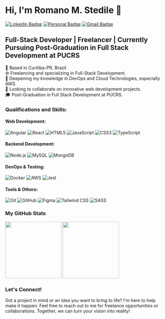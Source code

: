 # Hi, I'm Romano M. Stedile 👋

[![Linkedin Badge](https://img.shields.io/badge/-LinkedIn-b8326f?style=flat-square&logo=Linkedin&logoColor=white&link=https://www.linkedin.com/in/romano-stedile/)](https://www.linkedin.com/in/romano-stedile/)
[![Personal Badge](https://img.shields.io/badge/-Website-b8326f?style=flat-square&logo=Me&logoColor=white&link=http://romanostd.s3-website-us-east-1.amazonaws.com/)](http://romanostd.s3-website-us-east-1.amazonaws.com/)
[![Gmail Badge](https://img.shields.io/badge/-Email-b8326f?style=flat-square&logo=Gmail&logoColor=white&link=mailto:romanostedile@gmail.com)](mailto:romanostedile@gmail.com)

## Full-Stack Developer | Freelancer | Currently Pursuing Post-Graduation in Full Stack Development at PUCRS

📍 Based in Curitiba-PR, Brazil  
⚙️ Freelancing and specializing in Full-Stack Development.  
🌱 Deepening my knowledge in DevOps and Cloud Technologies, especially AWS.  
👯 Looking to collaborate on innovative web development projects.  
🎓 Post-Graduation in Full Stack Development at PUCRS.  

### Qualifications and Skills:

#### Web Development: 
![Angular](https://img.shields.io/badge/Angular-DD0031?style=flat-square&logo=angular&logoColor=white) 
![React](https://img.shields.io/badge/React-61DAFB?style=flat-square&logo=react&logoColor=black) 
![HTML5](https://img.shields.io/badge/HTML5-E34F26?style=flat-square&logo=html5&logoColor=white) 
![JavaScript](https://img.shields.io/badge/JavaScript-F7DF1E?style=flat-square&logo=javascript&logoColor=black) 
![CSS3](https://img.shields.io/badge/CSS3-1572B6?style=flat-square&logo=css3&logoColor=white) 
![TypeScript](https://img.shields.io/badge/TypeScript-3178C6?style=flat-square&logo=typescript&logoColor=white)

#### Backend Development:
![Node.js](https://img.shields.io/badge/Node.js-339933?style=flat-square&logo=node-dot-js&logoColor=white)
![MySQL](https://img.shields.io/badge/MySQL-4479A1?style=flat-square&logo=mysql&logoColor=white)
![MongoDB](https://img.shields.io/badge/MongoDB-47A248?style=flat-square&logo=mongodb&logoColor=white)

#### DevOps & Testing:
![Docker](https://img.shields.io/badge/Docker-2496ED?style=flat-square&logo=docker&logoColor=white)
![AWS](https://img.shields.io/badge/Amazon_AWS-232F3E?style=flat-square&logo=amazonaws&logoColor=white)
![Jest](https://img.shields.io/badge/Jest-C21325?style=flat-square&logo=jest&logoColor=white)

#### Tools & Others:
![Git](https://img.shields.io/badge/Git-F05032?style=flat-square&logo=git&logoColor=white)
![GitHub](https://img.shields.io/badge/GitHub-181717?style=flat-square&logo=github&logoColor=white)
![Figma](https://img.shields.io/badge/Figma-F24E1E?style=flat-square&logo=figma&logoColor=white)
![Tailwind CSS](https://img.shields.io/badge/Tailwind_CSS-06B6D4?style=flat-square&logo=tailwind-css&logoColor=white)
![SASS](https://img.shields.io/badge/Sass-CC6699?style=flat-square&logo=sass&logoColor=white)

### My GitHub Stats

<p float="left">
  <img src="https://github-readme-stats.vercel.app/api?username=romanostd&show_icons=true&theme=radical" height="180">
  <img src="https://github-readme-stats.vercel.app/api/top-langs/?username=romanostd&theme=radical&layout=compact" height="180">
</p>

### Let's Connect!
Got a project in mind or an idea you want to bring to life? I'm here to help make it happen. Feel free to reach out to me for freelance opportunities or collaborations. Together, we can turn your vision into reality!
